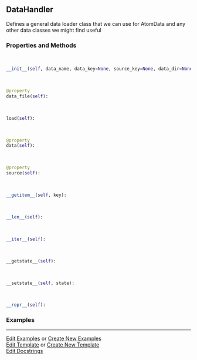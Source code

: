 ## <a id="McUtils.Data.CommonData.DataHandler">DataHandler</a>
Defines a general data loader class that we can use for AtomData and any other data classes we might find useful

### Properties and Methods
<a id="McUtils.Data.CommonData.DataHandler.__init__" class="docs-object-method">&nbsp;</a>
```python
__init__(self, data_name, data_key=None, source_key=None, data_dir=None, data_pkg=None, alternate_keys=None, getter=None, record_type=None): 
```

<a id="McUtils.Data.CommonData.DataHandler.data_file" class="docs-object-method">&nbsp;</a>
```python
@property
data_file(self): 
```

<a id="McUtils.Data.CommonData.DataHandler.load" class="docs-object-method">&nbsp;</a>
```python
load(self): 
```

<a id="McUtils.Data.CommonData.DataHandler.data" class="docs-object-method">&nbsp;</a>
```python
@property
data(self): 
```

<a id="McUtils.Data.CommonData.DataHandler.source" class="docs-object-method">&nbsp;</a>
```python
@property
source(self): 
```

<a id="McUtils.Data.CommonData.DataHandler.__getitem__" class="docs-object-method">&nbsp;</a>
```python
__getitem__(self, key): 
```

<a id="McUtils.Data.CommonData.DataHandler.__len__" class="docs-object-method">&nbsp;</a>
```python
__len__(self): 
```

<a id="McUtils.Data.CommonData.DataHandler.__iter__" class="docs-object-method">&nbsp;</a>
```python
__iter__(self): 
```

<a id="McUtils.Data.CommonData.DataHandler.__getstate__" class="docs-object-method">&nbsp;</a>
```python
__getstate__(self): 
```

<a id="McUtils.Data.CommonData.DataHandler.__setstate__" class="docs-object-method">&nbsp;</a>
```python
__setstate__(self, state): 
```

<a id="McUtils.Data.CommonData.DataHandler.__repr__" class="docs-object-method">&nbsp;</a>
```python
__repr__(self): 
```

### Examples




___

[Edit Examples](https://github.com/McCoyGroup/McUtils/edit/edit/ci/examples/ci/docs/McUtils/Data/CommonData/DataHandler.md) or 
[Create New Examples](https://github.com/McCoyGroup/McUtils/new/edit/?filename=ci/examples/ci/docs/McUtils/Data/CommonData/DataHandler.md) <br/>
[Edit Template](https://github.com/McCoyGroup/McUtils/edit/edit/ci/docs/ci/docs/McUtils/Data/CommonData/DataHandler.md) or 
[Create New Template](https://github.com/McCoyGroup/McUtils/new/edit/?filename=ci/docs/templates/ci/docs/McUtils/Data/CommonData/DataHandler.md) <br/>
[Edit Docstrings](https://github.com/McCoyGroup/McUtils/edit/edit/McUtils/Data/CommonData.py?message=Update%20Docs)